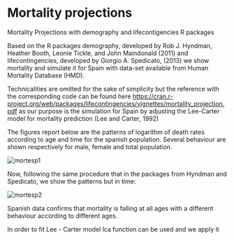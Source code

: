 # Mortality projections
Mortality Projections with demography and lifecontigencies R packages

Based on the R packages demography, developed by Rob J. Hyndman, Heather Booth, Leonie Tickle, and John Maindonald
(2011)  and lifecontingencies, developed by Giorgio A. Spedicato, (2013) we show mortality and simulate it for Spain with 
data-set available from Human Mortality Database (HMD).

Technicalities are omitted for the sake of simplicity but the reference with the corresponding code can be found here 
https://cran.r-project.org/web/packages/lifecontingencies/vignettes/mortality_projection.pdf
as our purpose is the simulation for Spain by adjusting the Lee-Carter model for mortality prediction (Lee and Carter, 1992)

The figures report below are the patterns of logarithm of death rates according to age and time for the spanish population.
Several behaviour are shown respectively for male, female and total population.

![mortesp1](https://user-images.githubusercontent.com/45860181/52142482-0d624680-2659-11e9-993d-fb51fe0e343f.png)

Now, following the same procedure that in the packages from Hyndman and Spedicato, we show the patterns but in time:

![mortesp2](https://user-images.githubusercontent.com/45860181/52142831-1869a680-265a-11e9-8bf1-62849230b635.png)

Spanish data confirms that mortality is falling at all ages with a different behaviour according to different ages.

In order to fit Lee - Carter model lca function can be used and we apply it 
